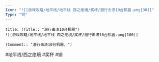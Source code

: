 ```yaml
---
Icon: "![[游戏攻略/地平线/地平线 西之绝境/奖杯/潜行击溃10台机器.png|30]]"
Type: "铜"
---
```

```ad-common-bronze-trophy
title: (Title:: "潜行击溃10台机器")
![[游戏攻略/地平线/地平线 西之绝境/奖杯/潜行击溃10台机器.png|100]]

(Comment:: "潜行击溃10台机器。")
```

#地平线/西之绝境 #奖杯 #铜

